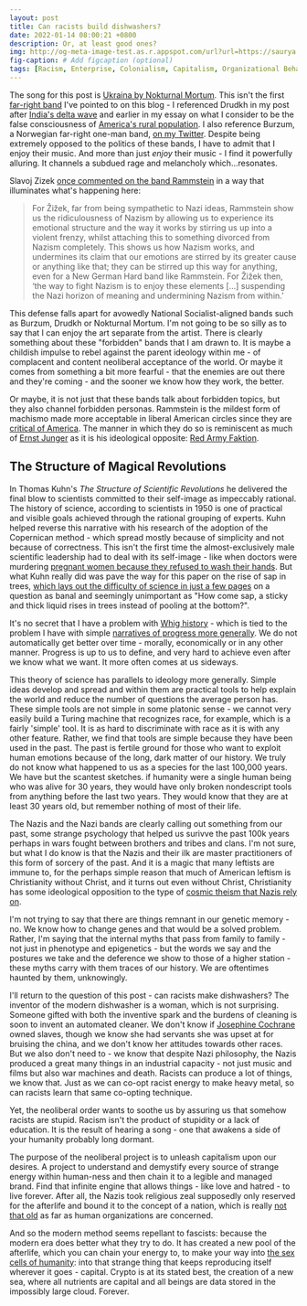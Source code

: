 ```yaml
---
layout: post
title: Can racists build dishwashers?
date: 2022-01-14 08:00:21 +0800
description: Or, at least good ones?
img: http://og-meta-image-test.as.r.appspot.com/url?url=https://saurya.com/blog/racist-dishwashers/ # Add image post (optional)
fig-caption: # Add figcaption (optional)
tags: [Racism, Enterprise, Colonialism, Capitalism, Organizational Behavior]
---
```


The song for this post is [Ukraina by Nokturnal Mortum](https://www.youtube.com/watch?v=qaJj7AaVtT8). This isn't the first [far-right band](https://en.wikipedia.org/wiki/Nokturnal_Mortum#Controversies_and_Nazi_ideology) I've pointed to on this blog - I referenced Drudkh in my post after [India's delta wave](../indian-sorrow) and earlier in my essay on what I consider to be the false consciousness of [America's rural population](../urban-rural). I also reference Burzum, a Norwegian far-right one-man band, [on my Twitter](https://twitter.com/Saurya/status/1461157161313001472). Despite being extremely opposed to the politics of these bands, I have to admit that I enjoy their music. And more than just _enjoy_ their music - I find it powerfully alluring. It channels a subdued rage and melancholy which...resonates.

Slavoj Zizek [once commented on the band Rammstein](https://everydayanalysis.tumblr.com/post/85313158579/are-rammstein-fascist-or-postmodern) in a way that illuminates what's happening here:
>For Žižek, far from being sympathetic to Nazi ideas, Rammstein show us the ridiculousness of Nazism by allowing us to experience its emotional structure and the way it works by stirring us up into a violent frenzy, whilst attaching this to something divorced from Nazism completely. This shows us how Nazism works, and undermines its claim that our emotions are stirred by its greater cause or anything like that; they can be stirred up this way for anything, even for a New German Hard band like Rammstein. For Žižek then, ‘the way to fight Nazism is to enjoy these elements […] suspending the Nazi horizon of meaning and undermining Nazism from within.’

This defense falls apart for avowedly National Socialist-aligned bands such as Burzum, Drudkh or Nokturnal Mortum. I'm not going to be so silly as to say that I can enjoy the art separate from the artist. There is clearly something about these "forbidden" bands that I am drawn to. It is maybe a childish impulse to rebel against the parent ideology within me - of complacent and content neoliberal acceptance of the world. Or maybe it comes from something a bit more fearful - that the enemies are out there and they're coming - and the sooner we know how they work, the better.

Or maybe, it is not just that these bands talk about forbidden topics, but they also channel forbidden personas. Rammstein is the mildest form of machismo made more acceptable in liberal American circles since they are [critical of America](https://www.youtube.com/watch?v=Rr8ljRgcJNM). The manner in which they do so is reminiscent as much of [Ernst Junger](https://en.wikipedia.org/wiki/Ernst_J%C3%BCnger) as it is his ideological opposite: [Red Army Faktion](https://en.wikipedia.org/wiki/The_Baader_Meinhof_Complex).

## The Structure of Magical Revolutions

In Thomas Kuhn's _The Structure of Scientific Revolutions_ he delivered the final blow to scientists committed to their self-image as impeccably rational. The history of science, according to scientists in 1950 is one of practical and visible goals achieved through the rational grouping of experts. Kuhn helped reverse this narrative with his research of the adoption of the Copernican method - which spread mostly because of simplicity and not because of correctness. This isn't the first time the almost-exclusively male scientific leadership had to deal with its self-image - like when doctors were murdering [pregnant women because they refused to wash their hands](https://www.nationalgeographic.com/history/article/handwashing-once-controversial-medical-advice#:~:text=In%20the%20spring%20of%201850,his%20science%20and%20his%20logic.). But what Kuhn really did was pave the way for this paper on the rise of sap in trees, [which lays out the difficulty of science in just a few pages](https://link.springer.com/article/10.1007/s00016-013-0117-1) on a question as banal and seemingly unimportant as "How come sap, a sticky and thick liquid rises in trees instead of pooling at the bottom?".

It's no secret that I have a problem with [Whig history](../apologies-king) - which is tied to the problem I have with simple [narratives of progress more generally](../gdp-aesthetics). We do not automatically get better over time - morally, economically or in any other manner. Progress is up to us to define, and very hard to achieve even after we know what we want. It more often comes at us sideways.

This theory of science has parallels to ideology more generally. Simple ideas develop and spread and within them are practical tools to help explain the world and reduce the number of questions the average person has. These simple tools are not simple in some platonic sense - we cannot very easily build a Turing machine that recognizes race, for example, which is a fairly 'simple' tool. It is as hard to discriminate with race as it is with any other feature. Rather, we find that tools are simple because they have been used in the past. The past is fertile ground for those who want to exploit human emotions because of the long, dark matter of our history. We truly do not know what happened to us as a species for the last 100,000 years. We have but the scantest sketches. if humanity were a single human being who was alive for 30 years, they would have only broken nondescript tools from anything before the last two years. They would know that they are at least 30 years old, but remember nothing of most of their life.

The Nazis and the Nazi bands are clearly calling out something from our past, some strange psychology that helped us surivve the past 100k years perhaps in wars fought between brothers and tribes and clans. I'm not sure, but what I do know is that the Nazis and their ilk are master practitioners of this form of sorcery of the past. And it is a magic that many leftists are immune to, for the perhaps simple reason that much of American leftism is Christianity without Christ, and it turns out even without Christ, Christianity has some ideological opposition to the type of [cosmic theism that Nazis rely on](https://en.wikipedia.org/wiki/Savitri_Devi).

I'm not trying to say that there are things remnant in our genetic memory - no. We know how to change genes and that would be a solved problem. Rather, I'm saying that the internal myths that pass from family to family - not just in phenotype and epigenetics - but the words we say and the postures we take and the deference we show to those of a higher station - these myths carry with them traces of our history. We are oftentimes haunted by them, unknowingly. 

I'll return to the question of this post - can racists make dishwashers? The inventor of the modern dishwasher is a woman, which is not surprising. Someone gifted with both the inventive spark and the burdens of cleaning is soon to invent an automated cleaner. We don't know if [Josephine Cochrane](https://en.wikipedia.org/wiki/Josephine_Cochrane) owned slaves, though we know she had servants she was upset at for bruising the china, and we don't know her attitudes towards other races. But we also don't need to - we know that despite Nazi philosophy, the Nazis produced a great many things in an industrial capacity - not just music and films but also war machines and death. Racists can produce a lot of things, we know that. Just as we can co-opt racist energy to make heavy metal, so can racists learn that same co-opting technique.

Yet, the neoliberal order wants to soothe us by assuring us that somehow racists are stupid. Racism isn't the product of stupidity or a lack of education. It is the result of hearing a song - one that awakens a side of your humanity probably long dormant.

The purpose of the neoliberal project is to unleash capitalism upon our desires. A project to understand and demystify every source of strange energy within human-ness and then chain it to a legible and managed brand. Find that infinite engine that allows things - like love and hatred - to live forever. After all, the Nazis took religious zeal supposedly only reserved for the afterlife and bound it to the concept of a nation, which is really [not that old](https://en.wikipedia.org/wiki/Peace_of_Westphalia) as far as human organizations are concerned.

And so the modern method seems repellant to fascists: because the modern era does better what they try to do. It has created a new pool of the afterlife, which you can chain your energy to, to make your way into [the sex cells of humanity](https://www.cshl.edu/the-non-human-living-inside-of-you/): into that strange thing that keeps reproducing itself wherever it goes - capital. Crypto is at its stated best, the creation of a new sea, where all nutrients are capital and all beings are data stored in the impossibly large cloud. Forever.

